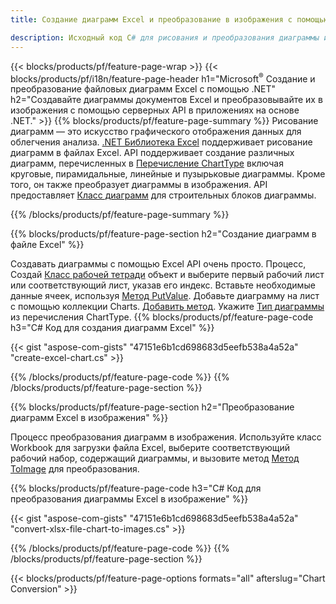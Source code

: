 ```yaml
---
title: Создание диаграмм Excel и преобразование в изображения с помощью .NET

description: Исходный код C# для рисования и преобразования диаграммы или диаграммы в Microsoft Excel с использованием библиотеки .NET. 
---
```

{{< blocks/products/pf/feature-page-wrap >}}
{{< blocks/products/pf/i18n/feature-page-header h1="Microsoft<sup>&reg;</sup> Создание и преобразование файловых диаграмм Excel с помощью .NET" h2="Создавайте диаграммы документов Excel и преобразовывайте их в изображения с помощью серверных API в приложениях на основе .NET." >}}
{{% blocks/products/pf/feature-page-summary %}}
Рисование диаграмм — это искусство графического отображения данных для облегчения анализа. [.NET Библиотека Excel](/cells/net/) поддерживает рисование диаграмм в файлах Excel. API поддерживает создание различных диаграмм, перечисленных в [Перечисление ChartType](https://reference.aspose.com/cells/net/aspose.cells.charts/charttype) включая круговые, пирамидальные, линейные и пузырьковые диаграммы. Кроме того, он также преобразует диаграммы в изображения. API предоставляет [Класс диаграмм](https://reference.aspose.com/cells/net/aspose.cells.charts) для строительных блоков диаграммы.

{{% /blocks/products/pf/feature-page-summary %}}

{{% blocks/products/pf/feature-page-section h2="Создание диаграмм в файле Excel" %}}

Создавать диаграммы с помощью Excel API очень просто. Процесс, Создай [Класс рабочей тетради](https://reference.aspose.com/cells/net/aspose.cells/workbook) объект и выберите первый рабочий лист или соответствующий лист, указав его индекс. Вставьте необходимые данные ячеек, используя [Метод PutValue](https://reference.aspose.com/cells/net/aspose.cells/cell/methods/putvalue/index). Добавьте диаграмму на лист с помощью коллекции Charts. [Добавить метод](https://reference.aspose.com/cells/net/aspose.cells.charts/chartcollection/methods/add). Укажите [Тип диаграммы](https://reference.aspose.com/cells/net/aspose.cells.charts/charttype) из перечисления ChartType.
{{% blocks/products/pf/feature-page-code h3="C# Код для создания диаграмм Excel" %}}

{{< gist "aspose-com-gists" "47151e6b1cd698683d5eefb538a4a52a" "create-excel-chart.cs" >}}

{{% /blocks/products/pf/feature-page-code %}}
{{% /blocks/products/pf/feature-page-section %}}


{{% blocks/products/pf/feature-page-section h2="Преобразование диаграмм Excel в изображения" %}}

Процесс преобразования диаграмм в изображения. Используйте класс Workbook для загрузки файла Excel, выберите соответствующий рабочий набор, содержащий диаграммы, и вызовите метод [Метод ToImage](https://reference.aspose.com/cells/net/aspose.cells.charts.chart/toimage/methods/7) для преобразования.

{{% blocks/products/pf/feature-page-code h3="C# Код для преобразования диаграммы Excel в изображение" %}}

{{< gist "aspose-com-gists" "47151e6b1cd698683d5eefb538a4a52a" "convert-xlsx-file-chart-to-images.cs" >}}

{{% /blocks/products/pf/feature-page-code %}}
{{% /blocks/products/pf/feature-page-section %}}

{{< blocks/products/pf/feature-page-options formats="all" afterslug="Chart Conversion" >}}

